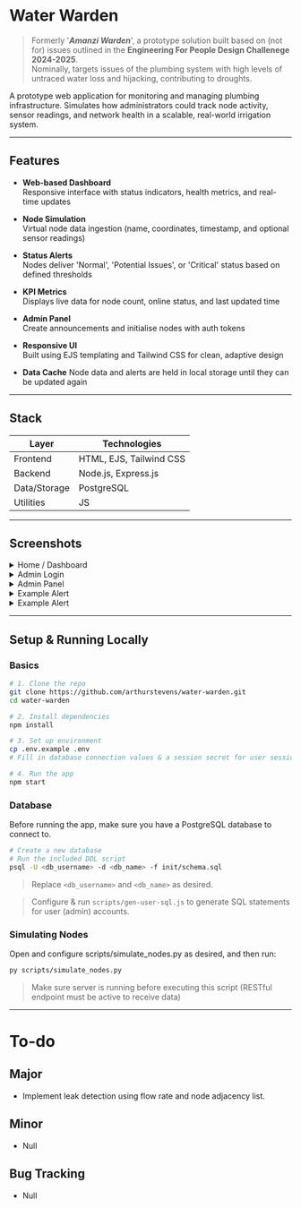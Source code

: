 # Water Warden

> Formerly '***Amanzi Warden***', a prototype solution built based on (not for) issues outlined in the **Engineering For People Design Challenege 2024-2025**. 
<br>Nominally, targets issues of the plumbing system with high levels of untraced water loss and hijacking, contributing to droughts.

A prototype web application for monitoring and managing plumbing infrastructure. Simulates how administrators could track node activity, sensor readings, and network health in a scalable, real-world irrigation system.

---

## Features

- **Web-based Dashboard**  
  Responsive interface with status indicators, health metrics, and real-time updates

- **Node Simulation**  
  Virtual node data ingestion (name, coordinates, timestamp, and optional sensor readings)

- **Status Alerts**  
  Nodes deliver 'Normal', 'Potential Issues', or 'Critical' status based on defined thresholds

- **KPI Metrics**  
  Displays live data for node count, online status, and last updated time

- **Admin Panel**  
  Create announcements and initialise nodes with auth tokens

- **Responsive UI**  
  Built using EJS templating and Tailwind CSS for clean, adaptive design

- **Data Cache**
  Node data and alerts are held in local storage until they can be updated again

---

## Stack

| Layer           | Technologies                       |
|-----------------|------------------------------------|
| Frontend        | HTML, EJS, Tailwind CSS            |
| Backend         | Node.js, Express.js                |
| Data/Storage    | PostgreSQL                         |
| Utilities       | JS                                 |

---

## Screenshots

<details>
<summary>Home / Dashboard</summary>
  
![Screenshot 2025-06-15 at 03-02-48 Water Warden](https://github.com/user-attachments/assets/8b1cdf20-2724-476e-826c-cb70f1471eb0)

</details>

<details>
<summary>Admin Login</summary>
  
![Screenshot 2025-06-15 at 03-03-07 Water Warden](https://github.com/user-attachments/assets/69222906-9c6a-48e0-92a0-36a6ccc50070)

</details>

<details>
<summary>Admin Panel</summary>
  
![Screenshot 2025-06-15 at 03-03-23 Admin Dashboard](https://github.com/user-attachments/assets/55001eee-de16-49f5-b290-630337200bca)

</details>

<details>
<summary>Example Alert</summary>
  
![Screenshot 2025-06-15 at 03-10-42 Water Warden](https://github.com/user-attachments/assets/843f5e9f-6652-4fe7-86f4-8a539a7b173a)

</details>

<details>
<summary>Example Alert</summary>
  
![Screenshot 2025-06-15 at 15-29-19 Water Warden](https://github.com/user-attachments/assets/41afe51e-23d2-4fbf-ba52-36e9e57586ac)


</details>

---

## Setup & Running Locally

### Basics

```bash
# 1. Clone the repo
git clone https://github.com/arthurstevens/water-warden.git
cd water-warden

# 2. Install dependencies
npm install

# 3. Set up environment
cp .env.example .env
# Fill in database connection values & a session secret for user sessions

# 4. Run the app
npm start
```

### Database

Before running the app, make sure you have a PostgreSQL database to connect to.

```bash
# Create a new database
# Run the included DDL script
psql -U <db_username> -d <db_name> -f init/schema.sql
```

> Replace `<db_username>` and `<db_name>` as desired.

> Configure & run `scripts/gen-user-sql.js` to generate SQL statements for user (admin) accounts.

### Simulating Nodes

Open and configure scripts/simulate_nodes.py as desired, and then run:

```bash
py scripts/simulate_nodes.py
```

> Make sure server is running before executing this script (RESTful endpoint must be active to receive data)

---

# To-do

## Major

- Implement leak detection using flow rate and node adjacency list.

## Minor

- Null

## Bug Tracking

- Null
